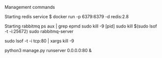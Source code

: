 
Management commands

Starting redis service
$ docker run -p 6379:6379 -d redis:2.8

Starting rabbitmq
ps aux | grep epmd
sudo kill -9 [pid]
sudo kill $(sudo lsof -t -i:25672)
sudo rabbitmq-server


sudo lsof -t -i tcp:80 | xargs kill -9

python3 manage.py runserver 0.0.0.0:80 &

